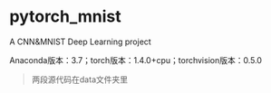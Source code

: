 # pytorch_mnist
A CNN&amp;MNIST Deep Learning project

Anaconda版本：3.7；torch版本：1.4.0+cpu；torchvision版本：0.5.0
>两段源代码在data文件夹里
